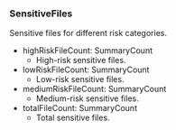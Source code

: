 ### SensitiveFiles
Sensitive files for different risk categories.

- highRiskFileCount: SummaryCount
  - High-risk sensitive files.
- lowRiskFileCount: SummaryCount
  - Low-risk sensitive files.
- mediumRiskFileCount: SummaryCount
  - Medium-risk sensitive files.
- totalFileCount: SummaryCount
  - Total sensitive files.
